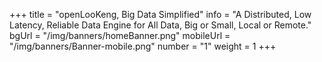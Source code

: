 +++
title = "openLooKeng, Big Data Simplified"
info = "A Distributed, Low Latency, Reliable Data Engine for All Data, Big or Small, Local or Remote."
bgUrl = "/img/banners/homeBanner.png"
mobileUrl = "/img/banners/Banner-mobile.png"
number = "1"
weight =  1
+++